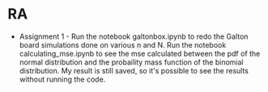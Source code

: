 # RA

- Assignment 1 -
Run the notebook galtonbox.ipynb to redo the Galton board simulations done on various n and N. Run the notebook calculating_mse.ipynb to see the mse calculated between the pdf of the normal distribution and the probaility mass function of the binomial distribution. My result is still saved, so it's possible to see the results without running the code.
